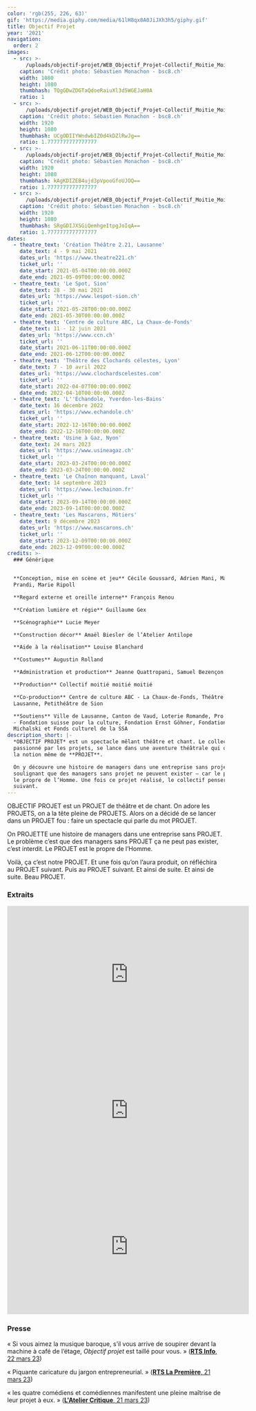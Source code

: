 ```yaml
---
color: 'rgb(255, 226, 63)'
gif: 'https://media.giphy.com/media/61lH8qx8A0JiJXh3h5/giphy.gif'
title: Objectif Projet
year: '2021'
navigation:
  order: 2
images:
  - src: >-
      /uploads/objectif-projet/WEB_Objectif_Projet-Collectif_Moitie_Moitie_Moitie-2_21-26_avril_2021-Photo_c_Sastien_Monachon_04_8Y2A7843.JPG
    caption: 'Crédit photo: Sébastien Monachon - bsc8.ch'
    width: 1080
    height: 1080
    thumbhash: TQgGDwZDGTaQdoeRaiuXl3d5WGEJaH0A
    ratio: 1
  - src: >-
      /uploads/objectif-projet/WEB_Objectif_Projet-Collectif_Moitie_Moitie_Moitie-2_21-26_avril_2021-Photo_c_Sastien_Monachon_05_NS5C5783.JPG
    caption: 'Crédit photo: Sébastien Monachon - bsc8.ch'
    width: 1920
    height: 1080
    thumbhash: UCgODIIYWndwbIZ0d4kDZlRwJg==
    ratio: 1.7777777777777777
  - src: >-
      /uploads/objectif-projet/WEB_Objectif_Projet-Collectif_Moitie_Moitie_Moitie-2_21-26_avril_2021-Photo_c_Sastien_Monachon_18_NS5C5941.JPG
    caption: 'Crédit photo: Sébastien Monachon - bsc8.ch'
    width: 1920
    height: 1080
    thumbhash: kAgKDIZEB4ujd3pVpooGfoUJOQ==
    ratio: 1.7777777777777777
  - src: >-
      /uploads/objectif-projet/WEB_Objectif_Projet-Collectif_Moitie_Moitie_Moitie-2_21-26_avril_2021-Photo_c_Sastien_Monachon_26_NS5C6016.JPG
    caption: 'Crédit photo: Sébastien Monachon - bsc8.ch'
    width: 1920
    height: 1080
    thumbhash: SRgGDIJXSGiQemhgeItpgJoIqA==
    ratio: 1.7777777777777777
dates:
  - theatre_text: 'Création Théâtre 2.21, Lausanne'
    date_text: 4 - 9 mai 2021
    dates_url: 'https://www.theatre221.ch'
    ticket_url: ''
    date_start: 2021-05-04T00:00:00.000Z
    date_end: 2021-05-09T00:00:00.000Z
  - theatre_text: 'Le Spot, Sion'
    date_text: 28 - 30 mai 2021
    dates_url: 'https://www.lespot-sion.ch'
    ticket_url: ''
    date_start: 2021-05-28T00:00:00.000Z
    date_end: 2021-05-30T00:00:00.000Z
  - theatre_text: 'Centre de culture ABC, La Chaux-de-Fonds'
    date_text: 11 - 12 juin 2021
    dates_url: 'https://www.ccn.ch'
    ticket_url: ''
    date_start: 2021-06-11T00:00:00.000Z
    date_end: 2021-06-12T00:00:00.000Z
  - theatre_text: 'Théâtre des Clochards célestes, Lyon'
    date_text: 7 - 10 avril 2022
    dates_url: 'https://www.clochardscelestes.com'
    ticket_url: ''
    date_start: 2022-04-07T00:00:00.000Z
    date_end: 2022-04-10T00:00:00.000Z
  - theatre_text: 'L''Échandole, Yverdon-les-Bains'
    date_text: 16 décembre 2022
    dates_url: 'https://www.echandole.ch'
    ticket_url: ''
    date_start: 2022-12-16T00:00:00.000Z
    date_end: 2022-12-16T00:00:00.000Z
  - theatre_text: 'Usine à Gaz, Nyon'
    date_text: 24 mars 2023
    dates_url: 'https://www.usineagaz.ch'
    ticket_url: ''
    date_start: 2023-03-24T00:00:00.000Z
    date_end: 2023-03-24T00:00:00.000Z
  - theatre_text: 'Le Chaînon manquant, Laval'
    date_text: 14 septembre 2023
    dates_url: 'https://www.lechainon.fr'
    ticket_url: ''
    date_start: 2023-09-14T00:00:00.000Z
    date_end: 2023-09-14T00:00:00.000Z
  - theatre_text: 'Les Mascarons, Môtiers'
    date_text: 9 décembre 2023
    dates_url: 'https://www.mascarons.ch'
    ticket_url: ''
    date_start: 2023-12-09T00:00:00.000Z
    date_end: 2023-12-09T00:00:00.000Z
credits: >-
  ### Générique


  **Conception, mise en scène et jeu** Cécile Goussard, Adrien Mani, Matteo
  Prandi, Marie Ripoll

  **Regard externe et oreille interne** François Renou

  **Création lumière et régie** Guillaume Gex

  **Scénographie** Lucie Meyer

  **Construction décor** Amaël Biesler de l’Atelier Antilope

  **Aide à la réalisation** Louise Blanchard

  **Costumes** Augustin Rolland

  **Administration et production** Jeanne Quattropani, Samuel Bezençon

  **Production** Collectif moitié moitié moitié

  **Co-production** Centre de culture ABC - La Chaux-de-Fonds, Théâtre 2.21 -
  Lausanne, Petithéâtre de Sion

  **Soutiens** Ville de Lausanne, Canton de Vaud, Loterie Romande, Pro Helvetia
  - Fondation suisse pour la culture, Fondation Ernst Göhner, Fondation
  Michalski et Fonds culturel de la SSA
description_short: |-
  *OBJECTIF PROJET* est un spectacle mêlant théâtre et chant. Le collectif,
  passionné par les projets, se lance dans une aventure théâtrale qui questionne
  la notion même de **PROJET**.

  On y découvre une histoire de managers dans une entreprise sans projet,
  soulignant que des managers sans projet ne peuvent exister – car le projet est
  le propre de l’Homme. Une fois ce projet réalisé, le collectif pensera déjà au
  suivant.
---
```

OBJECTIF PROJET est un PROJET de théâtre et de chant. On adore les PROJETS, on a la tête pleine de PROJETS. Alors on a décidé de se lancer dans un PROJET fou : faire un spectacle qui parle du mot PROJET. 

On PROJETTE une histoire de managers dans une entreprise sans PROJET. Le problème c’est que des managers sans PROJET ça ne peut pas exister, c’est interdit. Le PROJET est le propre de l’Homme.

Voilà, ça c’est notre PROJET. Et une fois qu’on l’aura produit, on réfléchira au PROJET suivant. Puis au PROJET suivant. Et ainsi de suite. Et ainsi de suite. Beau PROJET.

### Extraits
<iframe width="560" height="315" src="https://www.youtube.com/embed/K16TqP2sQ6M?si=Uvt5JXy2GrYVTaB6" title="YouTube video player" frameborder="0" allow="accelerometer; autoplay; clipboard-write; encrypted-media; gyroscope; picture-in-picture; web-share" referrerpolicy="strict-origin-when-cross-origin" allowfullscreen></iframe>

<iframe width="560" height="315" src="https://www.youtube.com/embed/J6DjZ4tib20?si=WtrG-LDah2aJshIe" title="YouTube video player" frameborder="0" allow="accelerometer; autoplay; clipboard-write; encrypted-media; gyroscope; picture-in-picture; web-share" referrerpolicy="strict-origin-when-cross-origin" allowfullscreen></iframe>

<iframe width="560" height="315" src="https://www.youtube.com/embed/Yeai_la5ntw?si=VToZpGY-DP5lXz2d" title="YouTube video player" frameborder="0" allow="accelerometer; autoplay; clipboard-write; encrypted-media; gyroscope; picture-in-picture; web-share" referrerpolicy="strict-origin-when-cross-origin" allowfullscreen></iframe>

### Presse
« Si vous aimez la musique baroque, s’il vous arrive de soupirer devant la machine à café de l’étage, *Objectif projet* est taillé pour vous. » ([**RTS Info**, 22 mars 23](https://www.rts.ch/info/culture/spectacles/13880665-avec-objectif-projet-le-theatre-se-rit-du-management.html))

« Piquante caricature du jargon entrepreneurial. » ([**RTS La Première**, 21 mars 23](https://www.rts.ch/info/culture/spectacles/13880665-avec-objectif-projet-le-theatre-se-rit-du-management.html))

« les quatre comédiens et comédiennes manifestent une pleine maîtrise de leur projet à eux. » ([**L'Atelier Critique**, 21 mars 23](https://www.rts.ch/info/culture/spectacles/13880665-avec-objectif-projet-le-theatre-se-rit-du-management.html))
